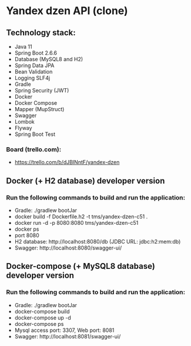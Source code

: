 # Yandex dzen API (clone)

## Technology stack:
- Java 11
- Spring Boot 2.6.6
- Database (MySQL8 and H2)
- Spring Data JPA
- Bean Validation
- Logging SLF4j
- Gradle
- Spring Security (JWT)
- Docker
- Docker Compose
- Mapper (MupStruct)
- Swagger
- Lombok
- Flyway
- Spring Boot Test

### Board (trello.com): 

- https://trello.com/b/dJBINntF/yandex-dzen

## Docker (+ H2 database) developer version

### Run the following commands to build and run the application:

- Gradle: ./gradlew bootJar
- docker build -f Dockerfile.h2 -t tms/yandex-dzen-c51 .
- docker run -d -p 8080:8080 tms/yandex-dzen-c51
- docker ps
- port 8080
- H2 database: http://localhost:8080/db (JDBC URL: jdbc:h2:mem:db) 
- Swagger: http://localhost:8080/swagger-ui/

## Docker-compose (+ MySQL8 database) developer version

### Run the following commands to build and run the application:

- Gradle: ./gradlew bootJar
- docker-compose build
- docker-compose up -d
- docker-compose ps
- Mysql access port: 3307, Web port: 8081
- Swagger: http://localhost:8081/swagger-ui/